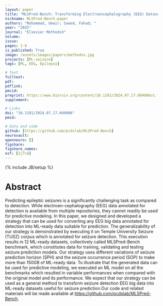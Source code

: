 ```yaml
---
layout: paper
title: "MLSPred-Bench: Transforming Electroencephalography (EEG) Datasets into Machine Learning-Ready Seizure Prediction Benchmarks"
nickname: MLSPred-Bench-paper
authors: "Mohammad, Umair; Saeed, Fahad; "
year: "2025"
journal: "Elsevier MethodsX"
volume: 
issue:
pages: 1-8
is_published: True
image: /assets/images/papers/methodsx.jpg
projects: [ML-seizure]
tags: [ML, EEG, Epilepsy]

# Text
fulltext: 
pdf:
pdflink: 
pmcid:
preprint: https://www.biorxiv.org/content/10.1101/2024.07.17.604006v1.full.pdf 
supplement:

# Links
doi: "10.1101/2024.07.17.604006"
pmid:

# Data and code
github: [https://github.com/pcdslab/MLSPred-Bench]
neurovault:
openneuro: []
figshare:
figshare_names:
osf: [2j7c8]
---
```

{% include JB/setup %}

# Abstract

Predicting epileptic seizures is a significantly challenging task as compared to detection. While electroen-cephalography (EEG) data annotated for detection is available from multiple repositories, they cannot readily be used for predictive modeling. In this paper, we designed and developed a strategy that can be used for converting any EEG big data annotated for detection into ML-ready data suitable for prediction. The generalizability of our strategy is demonstrated by executing it on Temple University Seizure (TUSZ) corpus which is annotated for seizure detection. This execution results in 12 ML-ready datasets, collectively called MLSPred-Bench benchmark, which constitutes data for training, validating and testing seizure prediction models. Our strategy uses different variations of seizure prediction horizon (SPH) and the seizure occurrence period (SOP) to make more than 150GB of ML-ready data. To illustrate that the generated data can be used for predictive modeling, we executed an ML model on all the benchmarks which resulted in variable performances when compared with the original model and its performance. We expect that our strategy can be used as a general method to transform seizure detection EEG big data into ML-ready datasets useful for seizure prediction.Our code and related materials will be made available at https://github.com/pcdslab/MLSPred-Bench.
